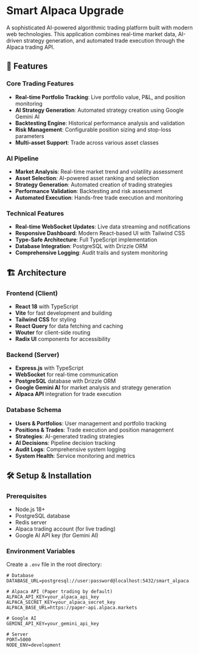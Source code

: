 <!-- Language: Markdown -->

# Smart Alpaca Upgrade

A sophisticated AI-powered algorithmic trading platform built with modern web technologies. This application combines real-time market data, AI-driven strategy generation, and automated trade execution through the Alpaca trading API.

## 🚀 Features

### Core Trading Features

- **Real-time Portfolio Tracking**: Live portfolio value, P&L, and position monitoring
- **AI Strategy Generation**: Automated strategy creation using Google Gemini AI
- **Backtesting Engine**: Historical performance analysis and validation
- **Risk Management**: Configurable position sizing and stop-loss parameters
- **Multi-asset Support**: Trade across various asset classes

### AI Pipeline

- **Market Analysis**: Real-time market trend and volatility assessment
- **Asset Selection**: AI-powered asset ranking and selection
- **Strategy Generation**: Automated creation of trading strategies
- **Performance Validation**: Backtesting and risk assessment
- **Automated Execution**: Hands-free trade execution and monitoring

### Technical Features

- **Real-time WebSocket Updates**: Live data streaming and notifications
- **Responsive Dashboard**: Modern React-based UI with Tailwind CSS
- **Type-Safe Architecture**: Full TypeScript implementation
- **Database Integration**: PostgreSQL with Drizzle ORM
- **Comprehensive Logging**: Audit trails and system monitoring

## 🏗️ Architecture

### Frontend (Client)

- **React 18** with TypeScript
- **Vite** for fast development and building
- **Tailwind CSS** for styling
- **React Query** for data fetching and caching
- **Wouter** for client-side routing
- **Radix UI** components for accessibility

### Backend (Server)

- **Express.js** with TypeScript
- **WebSocket** for real-time communication
- **PostgreSQL** database with Drizzle ORM
- **Google Gemini AI** for market analysis and strategy generation
- **Alpaca API** integration for trade execution

### Database Schema

- **Users & Portfolios**: User management and portfolio tracking
- **Positions & Trades**: Trade execution and position management
- **Strategies**: AI-generated trading strategies
- **AI Decisions**: Pipeline decision tracking
- **Audit Logs**: Comprehensive system logging
- **System Health**: Service monitoring and metrics

## 🛠️ Setup & Installation

### Prerequisites

- Node.js 18+
- PostgreSQL database
- Redis server
- Alpaca trading account (for live trading)
- Google AI API key (for Gemini AI)

### Environment Variables

Create a `.env` file in the root directory:

```env
# Database
DATABASE_URL=postgresql://user:password@localhost:5432/smart_alpaca

# Alpaca API (Paper trading by default)
ALPACA_API_KEY=your_alpaca_api_key
ALPACA_SECRET_KEY=your_alpaca_secret_key
ALPACA_BASE_URL=https://paper-api.alpaca.markets

# Google AI
GEMINI_API_KEY=your_gemini_api_key

# Server
PORT=5000
NODE_ENV=development
```
